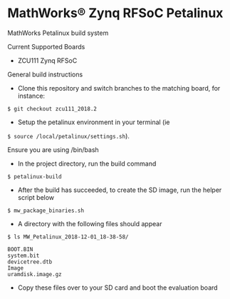 # MathWorks&reg; Zynq RFSoC Petalinux

MathWorks Petalinux build system

Current Supported Boards
- ZCU111 Zynq RFSoC

General build instructions
- Clone this repository and switch branches to the matching board, for instance:

`$ git checkout zcu111_2018.2`

- Setup the petalinux environment in your terminal (ie

`$ source /local/petalinux/settings.sh`).

   Ensure you are using /bin/bash
- In the project directory, run the build command

`$ petalinux-build`

- After the build has succeeded, to create the SD image, run the helper script below

`$ mw_package_binaries.sh`

- A directory with the following files should appear

`$ ls MW_Petalinux_2018-12-01_18-38-58/`

    BOOT.BIN
    system.bit
	devicetree.dtb
    Image
    uramdisk.image.gz
	
- Copy these files over to your SD card and boot the evaluation board
